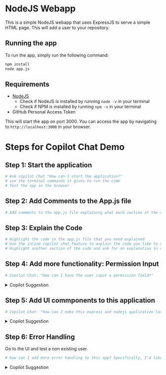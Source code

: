 # NodeJS Webapp

This is a simple NodeJS webapp that uses ExpressJS to serve a simple HTML page. This will add a user to your repository. 

## Running the app

To run the app, simply run the following command:

```bash
npm install
node app.js
```

## Requirements

- [NodeJS](https://nodejs.org/en)
  - Check if NodeJS is installed by running `node -v` in your terminal
  - Check if NPM is installed by running `npm -v` in your terminal
- GitHub Personal Access Token

This will start the app on port 3000. You can access the app by navigating to `http://localhost:3000` in your browser.


# Steps for Copilot Chat Demo

## Step 1: Start the application

```bash
# Ask copilot chat "How can I start the application?"
# use the terminal commands it gives to run the code
# Test the app in the browser
```

## Step 2: Add Comments to the App.js file

```bash
# Add comments to the app.js file explaining what each section of the code does
```

## Step 3: Explain the Code

```bash
# Highlight the code in the app.js file that you need explained
# Use the inline copilot chat feature to explain the code you like to understand
# Highlight another section of the code and ask for an explanation in chat UI
```

## Step 4: Add more functionality: Permission Input

```bash
# Copilot Chat: "How can I have the user input a permission field?" 
```
<details>
<summary>Copilot Suggestion</summary>

### Add a permission field to the form

```html
<form action="/add-collaborator" method="POST">
    <label for="owner">Owner:</label><br>
    <input type="text" id="owner" name="owner"><br>
    <label for="repo">Repo:</label><br>
    <input type="text" id="repo" name="repo"><br>
    <label for="username">Username:</label><br>
    <input type="text" id="username" name="username"><br>
    <label for="permission">Permission:</label><br>
    <select id="permission" name="permission">
        <option value="pull">Pull</option>
        <option value="push">Push</option>
        <option value="admin">Admin</option>
        <option value="maintain">Maintain</option>
    </select>
    <input type="submit" value="Add Collaborator">
</form>
```

### Update app.js to handle the new permission field

```javascript

app.post('/add-collaborator', async (req, res) => {
  const { owner, repo, username, permission } = req.body;
  await addCollaborator(owner, repo, username, permission);
  res.redirect('/');
});


async function addCollaborator(owner, repo, username, permission) {
    // ...
    const response = await octokit.rest.repos.addCollaborator({
        owner,
        repo,
        username,
        permission
    });
    // ...
}

```

</details>

## Step 5: Add UI commponents to this application 

```bash 
# Copilot Chat: "how can I make this express and nodejs application look more modern?"
```

<details>
<summary>Copilot Suggestion</summary>

### Add Bootstrap to the HTML

```html
<!DOCTYPE html>
<html>
<head>
    <title>Add Collaborator</title>
    <link rel="stylesheet" href="https://stackpath.bootstrapcdn.com/bootstrap/4.5.0/css/bootstrap.min.css">
</head>
<body class="bg-light">
    <div class="container">
        <div class="py-5 text-center">
            <h2>Add Collaborator</h2>
        </div>

        <div class="row">
            <div class="col-md-12">
                <form class="needs-validation" action="/add-collaborator" method="POST">
                    <div class="row">
                        <div class="col-md-6 mb-3">
                            <label for="owner">Owner</label>
                            <input type="text" class="form-control" id="owner" name="owner" required>
                        </div>
                        <div class="col-md-6 mb-3">
                            <label for="repo">Repo</label>
                            <input type="text" class="form-control" id="repo" name="repo" required>
                        </div>
                    </div>

                    <div class="mb-3">
                        <label for="username">Username</label>
                        <input type="text" class="form-control" id="username" name="username" required>
                    </div>

                    <div class="mb-3">
                        <label for="permission">Permission</label>
                        <select class="custom-select d-block w-100" id="permission" name="permission" required>
                            <option value="pull">Read</option>
                            <option value="push">Write</option>
                            <option value="push">Triage</option>
                            <option value="admin">Admin</option>
                            <option value="maintain">Maintain</option>
                        </select>
                    </div>

                    <button class="btn btn-primary btn-lg btn-block" type="submit">Add Collaborator</button>
                </form>
            </div>
        </div>
    </div>
</body>
</html>
```
</details>


## Step 6: Error Handling

Go to the UI and test a non existing user. 

```bash
# how can I add more error handling to this app? Specifically, I'd like to throw an error in the UI when a user does not exist
```

<details>
<summary>Copilot Suggestion</summary>

### Add Error Handling to the App

```javascript
// ## Add error handling to the app.js file
async function addCollaborator(owner, repo, username, permission) {
    try {
        // Call the GitHub API to add a collaborator
        const response = await octokit.rest.repos.addCollaborator({
            owner,
            repo,
            username,
            permission
        });

        // Return the response
        return response;
    } catch (error) {
        // If there was an error calling the GitHub API, throw the error
        throw error;
    }
}
// Add error handling to the app.js file in the add-collaborator route
app.post('/add-collaborator', async (req, res) => {
    try {
        const { owner, repo, username, permission } = req.body;
        const response = await addCollaborator(owner, repo, username, permission);

        // If the response status is 201, the collaborator was added successfully
        if (response.status === 201) {
            res.send('Collaborator added successfully');
        } 
        // If the response status is 204, the user is already a collaborator
        else if (response.status === 204) {
            res.send('User is a collaborator');
        } 
        // If the response status is anything else, there was an error
        else {
            res.send('There was an error adding the collaborator');
        }
    } catch (error) {
        // If the user does not exist, send an error message to the client
        if (error.status === 404) {
            res.send('User does not exist');
        } else {
            res.send('There was an error adding the collaborator');
        }
    }
});
```

</details>
